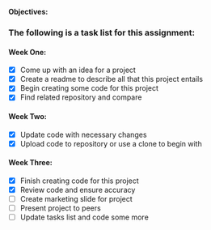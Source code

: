 **Objectives:**
### The following is a task list for this assignment:
#### Week One:
- [x] Come up with an idea for a project
- [x] Create a readme to describe all that this project entails
- [x] Begin creating some code for this project 
- [x] Find related repository and compare
#### Week Two:
- [x] Update code with necessary changes
- [x] Upload code to repository or use a clone to begin with
#### Week Three:
- [x] Finish creating code for this project
- [x] Review code and ensure accuracy
- [ ] Create marketing slide for project
- [ ] Present project to peers
- [ ] Update tasks list and code some more

